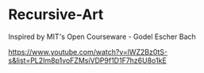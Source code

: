 # Recursive-Art
Inspired by MIT's Open Courseware - Godel Escher Bach

https://www.youtube.com/watch?v=lWZ2Bz0tS-s&list=PL2Im8p1voFZMsiVDP9f1D1F7hz6U8o1kE

